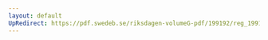 ```yaml
---
layout: default
UpRedirect: https://pdf.swedeb.se/riksdagen-volumeG-pdf/199192/reg_199192/reg_199192_0489.pdf
---
```

